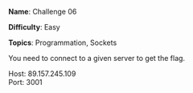 **Name**: Challenge 06

**Difficulty**: Easy

**Topics**: Programmation, Sockets

You need to connect to a given server to get the flag.

Host: 89.157.245.109  
Port: 3001
